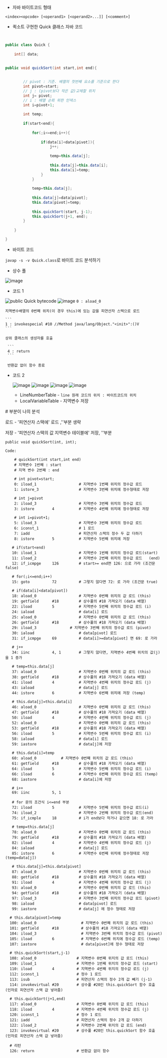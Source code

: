 - 자바 바이트코드 형태

```
<index><opcode> [<operand1> [<operand2>...]] [<comment>]
```

- 퀵소트 구현한 Quick 클래스 자바 코드

```java


public class Quick {
	
	int[] data;

	
public void quickSort(int start,int end){
		
		
		// pivot : 기준. 배열의 첫번째 요소를 기준으로 한다
		int pivot=start;
		// j : (pivot보다 작은 값)교체할 위치
		int j= pivot;
		// i : 배열 순회 위한 인덱스
		int i=pivot+1;
		
		int temp;
		
		if(start<end){
			
			for(;i<=end;i++){
				
				if(data[i]<data[pivot]){
					j++;
					
					temp=this.data[j];
					
					this.data[j]=this.data[i];
					this.data[i]=temp;
				}
			}
			
			temp=this.data[j];
			
			this.data[j]=data[pivot];
			this.data[pivot]=temp;
			
			this.quickSort(start, j-1);
			this.quickSort(j+1, end);
		}
		
	}

}
```

- 바이트 코드

```javap -s -v Quick.class```로 바이트 코드 분석하기

  - 상수 풀
  
  ![image](https://user-images.githubusercontent.com/33515697/49103870-dcb00a80-f2bf-11e8-9afa-596935863c2f.png)
  
  
  

  - 코드 1
  
  ![public Quick bytecode](https://user-images.githubusercontent.com/33515697/49101279-2812ea80-f2b9-11e8-9b3e-b5de3f07960b.png)
  ![image](https://user-images.githubusercontent.com/33515697/49135382-e0787700-f329-11e8-9e7e-c804a8fbe273.png)
    ```
    0 : aload_0
    ```
    
    지역변수배열의 0번째 위치(이 경우 this)에 있는 값을 피연산자 스택으로 로드
  
    ```
    1 : invokespecial #10 //Method java/lang/Object."<init>":()V
    ```
    
    상위 클래스의 생성자를 호출
   
     ```
     4 : return 
     ```
   
     반환값 없이 함수 종료
   
  - 코드 2
    
    ![image](https://user-images.githubusercontent.com/33515697/49102426-2d256900-f2bc-11e8-838d-4c63022eefb5.png)
    ![image](https://user-images.githubusercontent.com/33515697/49102504-56de9000-f2bc-11e8-96dd-25dca3c086e3.png)
    ![image](https://user-images.githubusercontent.com/33515697/49102541-6e1d7d80-f2bc-11e8-80f9-f91b6130f34e.png)
    ![image](https://user-images.githubusercontent.com/33515697/49135450-10c01580-f32a-11e8-8078-7e80a48377b2.png)

    
    - LineNumberTable - ```line 원래 코드의 위치 : 바이트코드의 위치```
    - LocalVariableTable - 지역변수 저장 
    
    
   
   \# 부분이 나의 분석
   
   로드 - '피연산자 스택에' 로드 ,''부분 생략
   
   저장 - '피연산자 스택의 값 지역변수 테이블에' 저장, ''부분 
   ```
   public void quickSort(int, int);

   Code:
       
       # quickSort(int start,int end)
       # 지역변수 1번째 : start
       # 지역 변수 2번째 : end
       
       # int pivot=start;
       0: iload_1                   # 지역변수 1번째 위치의 정수값 로드      
       1: istore_3                  # 지역변수 3번째 위치에 정수형태로 저장
       
       # int j=pivot
       2: iload_3                   # 지역변수 3번째 위치의 정수값 로드
       3: istore        4           # 지역변수 4번째 위치에 정수형태로 저장
       
       # int i=pivot+1;
       5: iload_3                   # 지역변수 3번째 위치의 정수값 로드   
       6: iconst_1                  # 1 로드
       7: iadd                      # 피연산자 스택의 정수 두 값 더하기 
       8: istore        5           # 지역변수 5번째 위치에 저장
       
      # if(start<end)
      10: iload_1                   # 지역변수 1번째 위치의 정수값 로드(start)
      11: iload_2                   # 지역변수 2번째 위치의 정수값 로드   (end)
      12: if_icmpge     126         # start>= end면 126: 으로 가라 (조건문 false)
      
      # for(;i<=end;i++)
      15: goto          72          # 그렇지 않다면 72: 로 가라 (조건문 true)
      
      # if(data[i]<data[pivot])
      18: aload_0                   # 지역변수 0번째 위치의 값 로드 (this)
      19: getfield      #18         # 상수풀의 #18 가져오기 (data 배열)
      22: iload         5           # 지역변수 5번째 위치의 정수값 로드 (i)
      24: iaload                    # data[i] 로드
      25: aload_0                   # 지역변수 0번째 위치의 값 로드 (this)
      26: getfield      #18         # 상수풀의 #18 가져오기 (data 배열)
      29: iload_3 	            # 지역변수 3번째 위치의 정수값 로드 (pivot)
      30: iaload                    # data[pivot] 로드
      31: if_icmpge     69          # data[i]>=data[pivot] 면 69: 로 가라
      
      # j++
      34: iinc          4, 1        # 그렇지 않다면, 지역변수 4번째 위치의 값(j)을 1 증가 
      
      # temp=this.data[j]
      37: aload_0                   # 지역변수 0번째 위치의 값 로드 (this)
      38: getfield      #18         # 상수풀의 #18 가져오기 (data 배열)
      41: iload         4           # 지역변수 4번째 위치의 정수값 로드 (j)
      43: iaload                    # data[j] 로드 
      44: istore        6           # 지역변수 6번째 위치에 저장 (temp)
      
      # this.data[j]=this.data[i]
      46: aload_0                   # 지역변수 0번째 위치의 값 로드 (this)
      47: getfield      #18         # 상수풀의 #18 가져오기 (data 배열)
      50: iload         4           # 지역변수 4번째 위치의 정수값 로드 (j)
      52: aload_0                   # 지역변수 0번째 위치의 값 로드 (this)
      53: getfield      #18         # 상수풀의 #18 가져오기 (data 배열)
      56: iload         5           # 지역변수 5번째 위치의 정수값 로드 (i)
      58: iaload                    # data[i] 로드
      59: iastore                   # data[j]에 저장
      
      # this.data[i]=temp
      60: aload_0		    # 지역변수 0번째 위치의 값 로드 (this)
      61: getfield      #18         # 상수풀의 #18 가져오기 (data 배열)
      64: iload         5           # 지역변수 5번째 위치의 정수값 로드 (i)
      66: iload         6           # 지역변수 6번째 위치의 정수값 로드 (temp)
      68: iastore                   # data[i]에 저장
      
      # i++
      69: iinc          5, 1
      
      # for 문의 조건식 i<=end 부분
      72: iload         5           # 지역변수 5번째 위치의 정수값 로드(i)  
      74: iload_2                   # 지역변수 2번째 위치의 정수값 로드(end)
      75: if_icmple     18          # i가 end보다 작거나 같으면 18: 로 가라
      
      # temp=this.data[j]
      78: aload_0                   # 지역변수 0번째 위치의 값 로드 (this)
      79: getfield      #18         # 상수풀의 #18 가져오기 (data 배열)
      82: iload         4           # 지역변수 4번째 위치의 정수값 로드 (j)
      84: iaload                    # data[j] 로드
      85: istore        6           # 지역변수 6번째 위치에 정수형태로 저장 (temp=data[j])
      
      # this.data[j]=this.data[pivot]
      87: aload_0                   # 지역변수 0번째 위치의 값 로드 (this)
      88: getfield      #18         # 상수풀의 #18 가져오기 (data 배열)
      91: iload         4           # 지역변수 4번째 위치의 정수값 로드 (j)
      93: aload_0                   # 지역변수 0번째 위치의 값 로드 (this)
      94: getfield      #18         # 상수풀의 #18 가져오기 (data 배열)     
      97: iload_3                   # 지역변수 3번째 위치의 정수값 로드 (pivot)
      98: iaload                    # data[pivot] 로드
      99: iastore                   # data[j] 에 정수 형태로 저장
     
     # this.data[pivot]=temp
     100: aload_0                    # 지역변수 0번째 위치의 값 로드 (this)
     101: getfield      #18          # 상수풀의 #18 가져오기 (data 배열)
     104: iload_3                    # 지역변수 3번째 위치의 정수값 로드 (pivot)
     105: iload         6            # 지역변수 6번째 위치에 정수값 로드 (temp)
     107: iastore                    # data[pivot]에 정수 형태로 저장
     
     # this.quickSort(start,j-1)
     108: aload_0                  # 지역변수 0번째 위치의 값 로드 (this)
     109: iload_1                  # 지역변수 1번째 위치의 정수값 로드 (start)
     110: iload         4          # 지역변수 4번째 위치의 정수값 로드 (j)
     112: iconst_1                 # 정수 1 로드
     113: isub                     # 피연산자 스택의 정수 2개 값 빼기 (j-1)
     114: invokevirtual #20        # 상수풀 #20인 this.quickSort 함수 호출 (인자로 피연산자 스택 값 넣어줌)
     
     # this.quickSort(j+1,end)
     117: aload_0                  # 지역변수 0번째 위치의 값 로드 (this)
     118: iload         4          # 지역변수 4번째 위치의 정수값 로드 (j)
     120: iconst_1                 # 정수 1 로드
     121: iadd                     # 피연산자 스택의 정수 2개 값 더하기
     122: iload_2                  # 지역변수 2번째 위치의 값 로드 (end)
     123: invokevirtual #20        # 상수풀 #20인 this.quickSort 함수 호출 (인자로 피연산자 스택 값 넣어줌)
     
     # 리턴
     126: return                   # 반환값 없이 함수 
   ```
   
 
   
   
